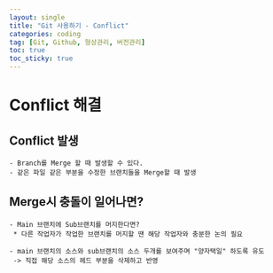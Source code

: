 ```yaml
---
layout: single
title: "Git 사용하기 - Conflict"
categories: coding
tag: [Git, Github, 형상관리, 버전관리]
toc: true
toc_sticky: true 
---
```


# Conflict 해결

## Conflict 발생
```
- Branch를 Merge 할 때 발생할 수 있다.
- 같은 파일 같은 부분을 수정한 브랜치들을 Merge할 때 발생
```

## Merge시 충돌이 일어나면?
```
- Main 브랜치에 Sub브랜치를 머지한다면?
 * 다른 작업자가 작업한 브랜치를 머지할 땐 해당 작업자와 충분한 논의 필요

- main 브랜치의 소스와 sub브랜치의 소스 두개를 보여주며 "양자택일" 하도록 유도
 -> 직접 해당 소스의 헤드 부분을 삭제하고 반영
```